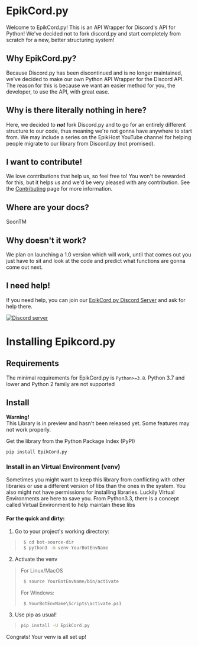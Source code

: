 # EpikCord.py
Welcome to EpikCord.py!
This is an API Wrapper for Discord's API for Python!
We've decided not to fork discord.py and start completely from scratch for a new, better structuring system!

## Why EpikCord.py?
Because Discord.py has been discontinued and is no longer maintained, we've decided to make our own Python API Wrapper for the Discord API.
The reason for this is because we want an easier method for you, the developer, to use the API, with great ease.

## Why is there literally nothing in here?
Here, we decided to ***not*** fork Discord.py and to go for an entirely different structure to our code, thus meaning we're not gonna have anywhere to start from.
We may include a series on the EpikHost YouTube channel for helping people migrate to our library from Discord.py (not promised).

## I want to contribute!
We love contributions that help us, so feel free to! You won't be rewarded for this, but it helps us and we'd be very pleased with any contribution.
See the [Contributing](./CONTRIBUTING.md) page for more information.

## Where are your docs?
SoonTM

## Why doesn't it work?
We plan on launching a 1.0 version which will work, until that comes out you just have to sit and look at the code and predict what functions are gonna come out next.

## I need help!
If you need help, you can join our [EpikCord.py Discord Server](https://discord.gg/4R473R73kQ) and ask for help there.

<a href="https://discord.gg/4R473R73kQ" target="_blank" rel="noopener noreferrer">
    <img src="https://img.shields.io/discord/937364424208039957?color=9cf&logo=discord&label=discord" alt="Discord server">
</a>

# Installing Epikcord.py

## Requirements

The minimal requirements for EpikCord.py is `Python>=3.8`. Python 3.7 and lower and Python 2 family are not supported

## Install
**Warning!**<Br>
This Library is in preview and hasn't been released yet. Some features may not work properly.

Get the library from the Python Package Index (PyPI)
<br>
```
pip install EpikCord.py
```

### Install in an Virtual Environment (venv)

Sometimes you might want to keep this library from conflicting with other libraries or use a different version of libs than the ones in the system. You also might not have permissions for installing libraries. Luckily Virtual Environments are here to save you. From Python3.3, there is a concept called Virtual Environment to help maintain these libs


#### For the quick and dirty:

1. Go to your project's working directory:

> ``` sh
>  $ cd bot-source-dir
>  $ python3 -m venv YourBotEnvName
> ```

2. Activate the venv
> For Linux/MacOS
> ```sh
>  $ source YourBotEnvName/bin/activate
> ```
> For Windows:
> ```
>  $ YourBotEnvName\Scripts\activate.ps1
> ```

3. Use pip as usual!
> ``` sh
> pip install -U EpikCord.py
> ```

Congrats! Your venv is all set up!
